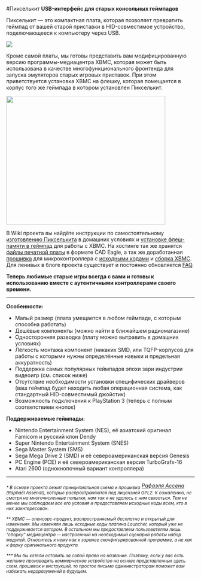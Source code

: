 #Пикселькит
**USB-интерфейс для старых консольных геймпадов**


Пикселькит &mdash; это компактная плата, которая позволяет превратить геймпад от вашей старой приставки в HID-совместимое устройство, подключающееся к компьютеру через USB.

<a href='https://picasaweb.google.com/lh/photo/7XOr-7OCZ5knbRcG9P40JQ?feat=embedwebsite'><img src='https://lh5.googleusercontent.com/_pcbSxfY74TA/TLRWPWcjxGI/AAAAAAAAAx8/cQhOyGYw1PQ/s400/Parallelize.jpg' /></a>

Кроме самой платы, мы готовы представить вам модифицированную версию программы-медиацентра XBMC, которая может быть использована в качестве многофункционального фронтенда для запуска эмуляторов старых игровых приставок. При этом приветствуется установка XBMC на флешку, которая помещается в корпус того же геймпада в котором установлен Пикселькит.

<a href='http://www.youtube.com/watch?feature=player_embedded&v=27_-zG7xsQc' target='_blank'><img src='http://img.youtube.com/vi/27_-zG7xsQc/0.jpg' width='425' height=344 /></a>

В Wiki проекта вы найдёте инструкции по самостоятельному [изготовлению Пикселькита](https://github.com/Atarity/Pixelkit/wiki/%D0%A1%D0%B0%D0%BC%D0%BE%D1%81%D1%82%D0%BE%D1%8F%D1%82%D0%B5%D0%BB%D1%8C%D0%BD%D0%BE%D0%B5-%D0%B8%D0%B7%D0%B3%D0%BE%D1%82%D0%BE%D0%B2%D0%BB%D0%B5%D0%BD%D0%B8%D0%B5-%D0%9F%D0%B8%D0%BA%D1%81%D0%B5%D0%BB%D1%8C%D0%BA%D0%B8%D1%82%D0%B0) в домашних условиях и [установке флеш-памяти в геймпад](https://github.com/Atarity/Pixelkit/wiki/%D0%90%D0%BF%D0%B3%D1%80%D0%B5%D0%B9%D0%B4-%D0%9F%D0%B8%D0%BA%D1%81%D0%B5%D0%BB%D1%8C%D0%BA%D0%B8%D1%82%D0%B0) для работы с XBMC. На хостинге так же хранятся [файлы печатной платы](http://code.google.com/p/pixel-kit/downloads/detail?name=Pixelkit_PCB_v10.zip) в формате CAD Eagle, а так же доработанная [прошивка](http://code.google.com/p/pixel-kit/downloads/detail?name=Pixelkit_firmware_v0.9.3.hex) для микроконтроллера с [исходными кодами](https://github.com/Atarity/Pixelkit/tree/master/src) и [сборка XBMC](http://code.google.com/p/pixel-kit/downloads/detail?name=Pixelkit_XBMC_build01.zip). Для ленивых в блоге проекта существует и постоянно обновляется [FAQ](http://pixelkit.ru/post/1285950167/faq).

**Теперь любимые старые игры всегда с вами и готовы к использованию вместе с аутентичными контроллерами своего времени.**


---


**Особенности:**
  * Малый размер (плата умещается в любом геймпаде, с которым способна работать)
  * Дешёвые компоненты (можно найти в ближайшем радиомагазине)
  * Односторонняя разводка (плату можно вытравить в домашних условиях)
  * Лёгкость монтажа компонент (никаких SMD, или TQFP-корпусов для работы с которыми нужны определённые навыки и предельная аккуратность)
  * Поддержка самых популярных геймпадов эпохи зари индустрии видеоигр (см. список ниже)
  * Отсутствие необходимости установки специфических драйверов (ваш геймпад будет находить любая операционная система, как стандартный HID-совместимый джойстик)
  * Возможность подключения к PlayStation 3 (теперь с полным соответствием кнопок)

**Поддерживаемые геймпады:**
  * Nintendo Entertainment System (NES), её азиатский оригинал Famicom и русский клон Dendy
  * Super Nintendo Entertainment System (SNES)
  * Sega Master System (SMS)
  * Sega Mega Drive 2 (SMD) и её североамериканская версия Genesis
  * PC Engine (PCE) и её североамериканская версия TurboGrafx-16
  * Atari 2600 (однокнопочный вариант контроллера)


---

_<sub>* В основе проекта лежит принципиальная схема и прошивка</sub> [Рафаэля Ассена](http://raphnet.net/) <sub>(Raphaël Assénat), которые распространяются под лицензией GPL2. К сожалению, не смотря на многочисленные попытки, нам так и не удалось с ним связаться. Тем не менее мы соблюдаем все его условия и предоставляем исходные коды всем, кто в них заинтересован.</sub>_

_<sub>** XBMC &mdash; опенсорс-продукт, распространяемый бесплатно и открытый для изменения. Мы изменяли лишь исходные коды плагина Launcher, который уже не поддерживается автором. В остальном мы предоставляем пользователям лишь “сборку” медиацентра -- настроенный на необходимый сценарий работы набор модулей. Относитесь к нему как к заранее сконфигурированной программе, а не как к форку оригинального продукта.</sub>_

_<sub>*** Мы бы хотели оставить за собой право на название. Поэтому, если у вас есть желание производить коммерческое устройство на основе представленных здесь схем, прошивок и инструкций, то простое письмо администраторам поможет вам избежать недоразумений в будущем.</sub>_
